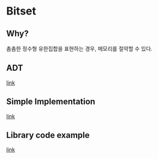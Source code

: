 # Bitset

## Why?
 촘촘한 정수형 유한집합을 표현하는 경우, 메모리를 절약할 수 있다.
<br />

## ADT
 [link](/Algorithm/data_structure/java/bitset/BitSet.java)
<br />

## Simple Implementation
 [link](/Algorithm/data_structure/java/bitset/BitSet.java)
<br />

## Library code example
 [link](https://docs.oracle.com/en/java/javase/17/docs/api/java.base/java/util/BitSet.html)
<br />
